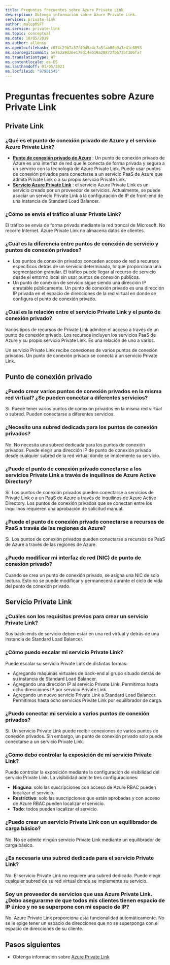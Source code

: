 ```yaml
---
title: Preguntas frecuentes sobre Azure Private Link
description: Obtenga información sobre Azure Private Link.
services: private-link
author: malopMSFT
ms.service: private-link
ms.topic: conceptual
ms.date: 10/05/2019
ms.author: allensu
ms.openlocfilehash: c074c29b7a37f49d5a4c7a5fab00b9a3e41c6893
ms.sourcegitcommit: 5e762a9d26e179d14eb19a28872fb673bf306fa7
ms.translationtype: HT
ms.contentlocale: es-ES
ms.lasthandoff: 01/05/2021
ms.locfileid: "97901545"
---
```

# <a name="azure-private-link-frequently-asked-questions-faq"></a>Preguntas frecuentes sobre Azure Private Link

## <a name="private-link"></a>Private Link

### <a name="what-is-azure-private-endpoint-and-azure-private-link-service"></a>¿Qué es el punto de conexión privado de Azure y el servicio Azure Private Link?

- **[Punto de conexión privado de Azure](private-endpoint-overview.md)** : Un punto de conexión privado de Azure es una interfaz de red que le conecta de forma privada y segura a un servicio con la tecnología de Azure Private Link. Puede usar puntos de conexión privados para conectarse a un servicio PaaS de Azure que admita Private Link o a su propio servicio Private Link.
- **[Servicio Azure Private Link](private-link-service-overview.md)** : el servicio Azure Private Link es un servicio creado por un proveedor de servicios. Actualmente, se puede asociar un servicio Private Link a la configuración de IP de front-end de una instancia de Standard Load Balancer. 

### <a name="how-is-traffic-being-sent-when-using-private-link"></a>¿Cómo se envía el tráfico al usar Private Link?
El tráfico se envía de forma privada mediante la red troncal de Microsoft. No recorre Internet. Azure Private Link no almacena datos de clientes.
 
### <a name="what-is-the-difference-between-a-service-endpoints-and-a-private-endpoints"></a>¿Cuál es la diferencia entre puntos de conexión de servicio y puntos de conexión privados?
- Los puntos de conexión privados conceden acceso de red a recursos específicos detrás de un servicio determinado, lo que proporciona una segmentación granular. El tráfico puede llegar al recurso de servicio desde el entorno local sin usar puntos de conexión públicos.
- Un punto de conexión de servicio sigue siendo una dirección IP enrutable públicamente.  Un punto de conexión privado es una dirección IP privada en el espacio de direcciones de la red virtual en donde se configura el punto de conexión privado.

### <a name="what-is-the-relationship-between-private-link-service-and-private-endpoint"></a>¿Cuál es la relación entre el servicio Private Link y el punto de conexión privado?
Varios tipos de recursos de Private Link admiten el acceso a través de un punto de conexión privado. Los recursos incluyen los servicios PaaS de Azure y su propio servicio Private Link. Es una relación de uno a varios. 

Un servicio Private Link recibe conexiones de varios puntos de conexión privados. Un punto de conexión privado se conecta a un servicio Private Link.    

## <a name="private-endpoint"></a>Punto de conexión privado 
 
### <a name="can-i-create-multiple-private-endpoints-in-same-vnet-can-they-connect-to-different-services"></a>¿Puedo crear varios puntos de conexión privados en la misma red virtual? ¿Se pueden conectar a diferentes servicios? 
Sí. Puede tener varios puntos de conexión privados en la misma red virtual o subred. Pueden conectarse a diferentes servicios.  
 
### <a name="do-i-require-a-dedicated-subnet-for-private-endpoints"></a>¿Necesito una subred dedicada para los puntos de conexión privados? 
No. No necesita una subred dedicada para los puntos de conexión privados. Puede elegir una dirección IP de punto de conexión privado desde cualquier subred de la red virtual donde se implemente su servicio.  
 
### <a name="can-a-private-endpoint-connect-to-private-link-services-across-azure-active-directory-tenants"></a>¿Puede el punto de conexión privado conectarse a los servicios Private Link a través de inquilinos de Azure Active Directory? 
Sí. Los puntos de conexión privados pueden conectarse a servicios de Private Link o a un PaaS de Azure a través de inquilinos de Azure Active Directory. Los puntos de conexión privados que se conectan entre los inquilinos requieren una aprobación de solicitud manual. 
 
### <a name="can-private-endpoint-connect-to-azure-paas-resources-across-azure-regions"></a>¿Puede el punto de conexión privado conectarse a recursos de PaaS a través de las regiones de Azure?
Sí. Los puntos de conexión privados pueden conectarse a recursos de PaaS de Azure a través de las regiones de Azure.

### <a name="can-i-modify-my-private-endpoint-network-interface-nic-"></a>¿Puedo modificar mi interfaz de red (NIC) de punto de conexión privado?
Cuando se crea un punto de conexión privado, se asigna una NIC de solo lectura. Esto no se puede modificar y permanecerá durante el ciclo de vida del punto de conexión privado.

## <a name="private-link-service"></a>Servicio Private Link
 
### <a name="what-are-the-pre-requisites-for-creating-a-private-link-service"></a>¿Cuáles son los requisitos previos para crear un servicio Private Link? 
Sus back-ends de servicio deben estar en una red virtual y detrás de una instancia de Standard Load Balancer.
 
### <a name="how-can-i-scale-my-private-link-service"></a>¿Cómo puedo escalar mi servicio Private Link? 
Puede escalar su servicio Private Link de distintas formas: 
- Agregando máquinas virtuales de back-end al grupo situado detrás de su instancia de Standard Load Balancer. 
- Agregando una dirección IP al servicio Private Link. Permitimos hasta ocho direcciones IP por servicio Private Link.  
- Agregando un nuevo servicio Private Link a Standard Load Balancer. Permitimos hasta ocho servicios Private Link por equilibrador de carga.   

### <a name="can-i-connect-my-service-to-multiple-private-endpoints"></a>¿Puedo conectar mi servicio a varios puntos de conexión privados?
Sí. Un servicio Private Link puede recibir conexiones de varios puntos de conexión privados. Sin embargo, un punto de conexión privado solo puede conectarse a un servicio Private Link.  
 
### <a name="how-should-i-control-the-exposure-of-my-private-link-service"></a>¿Cómo debo controlar la exposición de mi servicio Private Link?
Puede controlar la exposición mediante la configuración de visibilidad del servicio Private Link. La visibilidad admite tres configuraciones:

- **Ninguno**: solo las suscripciones con acceso de Azure RBAC pueden localizar el servicio. 
- **Restrictivo**: solo las suscripciones que están aprobadas y con acceso de Azure RBAC pueden localizar el servicio. 
- **Todo**: todos pueden localizar el servicio. 
 
### <a name="can-i-create-a-private-link-service-with-basic-load-balancer"></a>¿Puedo crear un servicio Private Link con un equilibrador de carga básico? 
No. No se admite ningún servicio Private Link mediante un equilibrador de carga básico.
 
### <a name="is-a-dedicated-subnet-required-for-private-link-service"></a>¿Es necesaria una subred dedicada para el servicio Private Link? 
No. El servicio Private Link no requiere una subred dedicada. Puede elegir cualquier subred de su red virtual donde se implemente su servicio.   

### <a name="im-a-service-provider-using-azure-private-link-do-i-need-to-make-sure-all-my-customers-have-unique-ip-space-and-dont-overlap-with-my-ip-space"></a>Soy un proveedor de servicios que usa Azure Private Link. ¿Debo asegurarme de que todos mis clientes tienen espacio de IP único y no se superpone con mi espacio de IP? 
No. Azure Private Link proporciona esta funcionalidad automáticamente. No se le exige tener un espacio de direcciones que no se superponga con el espacio de direcciones de su cliente. 

##  <a name="next-steps"></a>Pasos siguientes

- Obtenga información sobre [Azure Private Link](private-link-overview.md)
